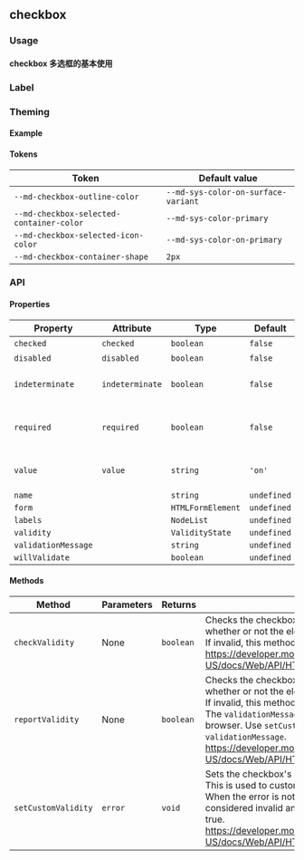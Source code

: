 <script setup>
import Preview from '@/components/Preview.vue';
import CheckboxBasic from './demo/CheckboxBasic.vue';
import CheckboxLabel from './demo/CheckboxLabel.vue';
import CheckboxTheme from './demo/CheckboxTheme.vue';
</script>

## checkbox

### Usage

#### checkbox 多选框的基本使用

<Preview :comp="CheckboxBasic" comp-path="checkbox/demo/CheckboxBasic" />

### Label

<Preview :comp="CheckboxLabel" comp-path="checkbox/demo/CheckboxLabel" />

### Theming

#### Example
<Preview :comp="CheckboxTheme" comp-path="checkbox/demo/CheckboxTheme" />

#### Tokens

| Token                                    | Default value                       |
| ---------------------------------------- | ----------------------------------- |
| `--md-checkbox-outline-color`            | `--md-sys-color-on-surface-variant` |
| `--md-checkbox-selected-container-color` | `--md-sys-color-primary`            |
| `--md-checkbox-selected-icon-color`      | `--md-sys-color-on-primary`         |
| `--md-checkbox-container-shape`          | `2px`                               |

### API

#### Properties

| Property            | Attribute       | Type              | Default     | Description                                                                                                                                                                    |
| ------------------- | --------------- | ----------------- | ----------- | ------------------------------------------------------------------------------------------------------------------------------------------------------------------------------ |
| `checked`           | `checked`       | `boolean`         | `false`     | Whether or not the checkbox is selected.                                                                                                                                       |
| `disabled`          | `disabled`      | `boolean`         | `false`     | Whether or not the checkbox is disabled.                                                                                                                                       |
| `indeterminate`     | `indeterminate` | `boolean`         | `false`     | Whether or not the checkbox is indeterminate.<br />https://developer.mozilla.org/en-US/docs/Web/HTML/Element/input/checkbox#indeterminate_state_checkboxes                     |
| `required`          | `required`      | `boolean`         | `false`     | When true, require the checkbox to be selected when participating in form submission.<br />https://developer.mozilla.org/en-US/docs/Web/HTML/Element/input/checkbox#validation |
| `value`             | `value`         | `string`          | `'on'`      | The value of the checkbox that is submitted with a form when selected.<br />https://developer.mozilla.org/en-US/docs/Web/HTML/Element/input/checkbox#value                     |
| `name`              |                 | `string`          | `undefined` |                                                                                                                                                                                |
| `form`              |                 | `HTMLFormElement` | `undefined` |                                                                                                                                                                                |
| `labels`            |                 | `NodeList`        | `undefined` |                                                                                                                                                                                |
| `validity`          |                 | `ValidityState`   | `undefined` |                                                                                                                                                                                |
| `validationMessage` |                 | `string`          | `undefined` |                                                                                                                                                                                |
| `willValidate`      |                 | `boolean`         | `undefined` |                                                                                                                                                                                |

#### Methods

| Method              | Parameters | Returns   | Description                                                                                                                                                                                                                                                                                                                                                                         |
| ------------------- | ---------- | --------- | ----------------------------------------------------------------------------------------------------------------------------------------------------------------------------------------------------------------------------------------------------------------------------------------------------------------------------------------------------------------------------------- |
| `checkValidity`     | None       | `boolean` | Checks the checkbox's native validation and returns whether or not the element is valid.<br />If invalid, this method will dispatch the `invalid` event.<br />https://developer.mozilla.org/en-US/docs/Web/API/HTMLInputElement/checkValidity                                                                                                                                       |
| `reportValidity`    | None       | `boolean` | Checks the checkbox's native validation and returns whether or not the element is valid.<br />If invalid, this method will dispatch the `invalid` event.<br />The `validationMessage` is reported to the user by the browser. Use `setCustomValidity()` to customize the `validationMessage`.<br />https://developer.mozilla.org/en-US/docs/Web/API/HTMLInputElement/reportValidity |
| `setCustomValidity` | `error`    | `void`    | Sets the checkbox's native validation error message. This is used to customize `validationMessage`.<br />When the error is not an empty string, the checkbox is considered invalid and `validity.customError` will be true.<br />https://developer.mozilla.org/en-US/docs/Web/API/HTMLInputElement/setCustomValidity                                                                |